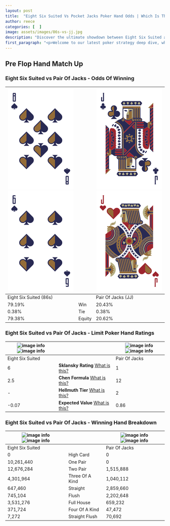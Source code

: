 ```yaml
---
layout: post
title:  "Eight Six Suited Vs Pocket Jacks Poker Hand Odds | Which Is The Better Hand In Poker? A Complete Guide"
author: reece
categories: [  ]
image: assets/images/86s-vs-jj.jpg
description: "Discover the ultimate showdown between Eight Six Suited and Pair Of Jacks in poker! Uncover the odds, strategies, and scenarios where one hand triumphs over the other. Get ready to up your poker game with this thrilling analysis."
first_paragraph: "<p>Welcome to our latest poker strategy deep dive, where we're pitting two distinct hands against each other in a high-stakes showdown: Eight Six Suited vs Pair Of Jacks.</p><p>In the dynamic world of poker, every decision counts, and knowing which hand holds the upper hand is key to your success at the table.</p><p>In this article, we'll dissect these two hands, explore the scenarios where one dominates the other, and equip you with the knowledge to make strategic choices that can tip the odds in your favor.</p><p>Get ready to unravel the intriguing dynamics of these poker hands and elevate your game to new heights.</p>"
---
```




[comment]: # (sp0)

## Pre Flop Hand Match Up

<div class="table hand-ratings" markdown="1"> 



### Eight Six Suited vs Pair Of Jacks - Odds Of Winning


    
| ![image info](assets/images/hand1/8.png) ![image info](assets/images/hand1/6.png) |  | ![image info](assets/images/hand2/j.png) ![image info](assets/images/hand2/jo.png) |
| -------- | -------- | -------- |
| Eight Six Suited (86s) |  | Pair Of Jacks (JJ) |
| 79.19% | Win | 20.43% |
| 0.38% | Tie | 0.38% |
| 79.38% | Equity | 20.62% |




[comment]: # (sp1)



### Eight Six Suited vs Pair Of Jacks - Limit Poker Hand Ratings


    
| ![image info](https://www.riverpairs.com/assets/images/hand1/8.png) ![image info](https://www.riverpairs.com/assets/images/hand1/6.png) |  | ![image info](https://www.riverpairs.com/assets/images/hand2/j.png) ![image info](https://www.riverpairs.com/assets/images/hand2/jo.png) |
| -------- | -------- | -------- |
| Eight Six Suited |  | Pair Of Jacks |
| 6 | **Sklansky Rating** [What is this?](/sklansky-rating-explained) | 1 |
| 2.5 | **Chen Formula** [What is this?](/chen-formula-explained) | 12 |
| - | **Hellmuth Tier** [What is this?](/Hellmuth-tier-explained) | 2 |
| -0.07 | **Expected Value** [What is this?](/expected-value-explained) | 0.86 |




[comment]: # (sp2)



### Eight Six Suited vs Pair Of Jacks - Winning Hand Breakdown


    
| ![image info](https://www.riverpairs.com/assets/images/hand1/8.png) ![image info](https://www.riverpairs.com/assets/images/hand1/6.png) |  | ![image info](https://www.riverpairs.com/assets/images/hand2/j.png) ![image info](https://www.riverpairs.com/assets/images/hand2/jo.png) |
| -------- | -------- | -------- |
| Eight Six Suited |  | Pair Of Jacks |
| 0 | High Card | 0 |
| 10,261,440 | One Pair | 0 |
| 12,676,284 | Two Pair | 1,515,888 |
| 4,301,964 | Three Of A Kind | 1,040,112 |
| 647,460 | Straight | 2,859,660 |
| 745,104 | Flush | 2,202,648 |
| 3,531,276 | Full House | 659,232 |
| 371,724 | Four Of A Kind | 47,472 |
| 7,272 | Straight Flush | 70,692 |




[comment]: # (sp3)



</div>

[comment]: # (sp4)



[comment]: # (sp5)

